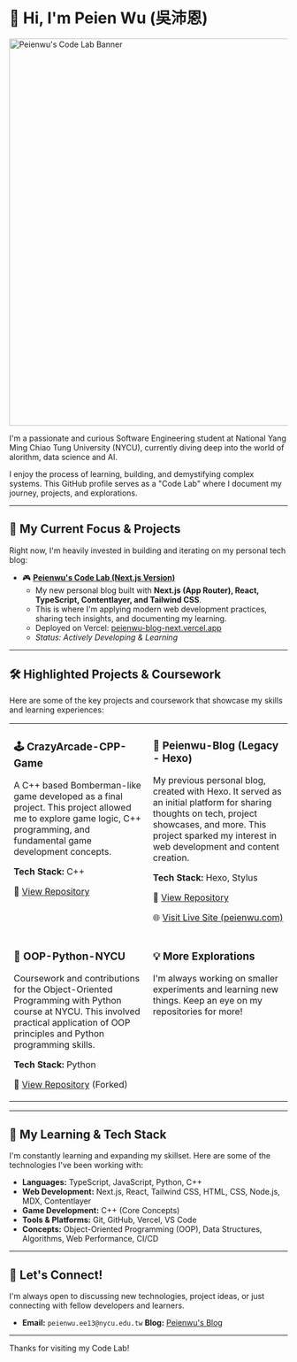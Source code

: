 # 👋 Hi, I'm Peien Wu (吳沛恩)

<a href="https://peienwu.com/" target="_blank">
  <img src="URL_TO_YOUR_BLOG_HEADER_SCREENSHOT.png" alt="Peienwu's Code Lab Banner" width="700"/>
  </a>

I'm a passionate and curious Software Engineering student at National Yang Ming Chiao Tung University (NYCU), currently diving deep into the world of alorithm, data science and AI.

I enjoy the process of learning, building, and demystifying complex systems. This GitHub profile serves as a "Code Lab" where I document my journey, projects, and explorations.

---

## 🚀 My Current Focus & Projects

Right now, I'm heavily invested in building and iterating on my personal tech blog:

* 🎮 **[Peienwu's Code Lab (Next.js Version)](https://github.com/peienwu1216/peienwu-blog-next)**
    * My new personal blog built with **Next.js (App Router), React, TypeScript, Contentlayer, and Tailwind CSS**.
    * This is where I'm applying modern web development practices, sharing tech insights, and documenting my learning.
    * Deployed on Vercel: [peienwu-blog-next.vercel.app](https://peienwu-blog-next.vercel.app/)
    * *Status: Actively Developing & Learning*

---

## 🛠️ Highlighted Projects & Coursework

Here are some of the key projects and coursework that showcase my skills and learning experiences:

<table width="100%">
  <tr>
    <td width="50%" valign="top">
      <h3>🕹️ CrazyArcade-CPP-Game</h3>
      <p>A C++ based Bomberman-like game developed as a final project. This project allowed me to explore game logic, C++ programming, and fundamental game development concepts.</p>
      <p><strong>Tech Stack:</strong> C++</p>
      <p>🔗 <a href="https://github.com/peienwu1216/CrazyArcade-CPP-Game">View Repository</a></p>
      </td>
    <td width="50%" valign="top">
      <h3>📝 Peienwu-Blog (Legacy - Hexo)</h3>
      <p>My previous personal blog, created with Hexo. It served as an initial platform for sharing thoughts on tech, project showcases, and more. This project sparked my interest in web development and content creation.</p>
      <p><strong>Tech Stack:</strong> Hexo, Stylus</p>
      <p>🔗 <a href="https://github.com/peienwu1216/peienwu-blog">View Repository</a></p>
      <p>🌐 <a href="https://peienwu.com">Visit Live Site (peienwu.com)</a></p>
    </td>
  </tr>
  <tr>
    <td width="50%" valign="top">
      <h3>🐍 OOP-Python-NYCU</h3>
      <p>Coursework and contributions for the Object-Oriented Programming with Python course at NYCU. This involved practical application of OOP principles and Python programming skills.</p>
      <p><strong>Tech Stack:</strong> Python</p>
      <p>🔗 <a href="https://github.com/peienwu1216/oop-python-nycu">View Repository</a> (Forked)</p>
    </td>
    <td width="50%" valign="top">
      <h3>💡 More Explorations</h3>
      <p>I'm always working on smaller experiments and learning new things. Keep an eye on my repositories for more!</p>
    </td>
  </tr>
</table>

---

## 🌱 My Learning & Tech Stack

I'm constantly learning and expanding my skillset. Here are some of the technologies I've been working with:

* **Languages:** TypeScript, JavaScript, Python, C++
* **Web Development:** Next.js, React, Tailwind CSS, HTML, CSS, Node.js, MDX, Contentlayer
* **Game Development:** C++ (Core Concepts)
* **Tools & Platforms:** Git, GitHub, Vercel, VS Code
* **Concepts:** Object-Oriented Programming (OOP), Data Structures, Algorithms, Web Performance, CI/CD

---

## 💬 Let's Connect!

I'm always open to discussing new technologies, project ideas, or just connecting with fellow developers and learners.

* **Email:** `peienwu.ee13@nycu.edu.tw`
**Blog:** [Peienwu's Blog](https://peienwu.com)

---

Thanks for visiting my Code Lab!
